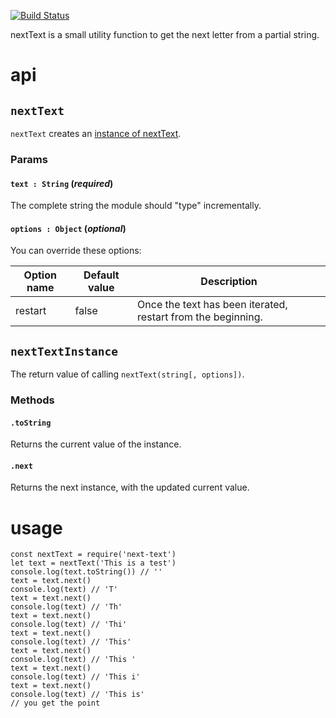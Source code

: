 [![Build Status](https://travis-ci.org/christian-fei/next-text.svg?branch=master)](https://travis-ci.org/christian-fei/next-text)

nextText is a small utility function to get the next letter from a partial string.

# api

## `nextText`

`nextText` creates an [instance of nextText](#nexttextinstance).


### Params

#### `text : String` (*required*)

The complete string the module should "type" incrementally.

#### `options : Object` (*optional*)

You can override these options:

| Option name | Default value | Description                                                  |
|-------------|---------------|--------------------------------------------------------------|
| restart     | false         | Once the text has been iterated, restart from the beginning. |

<!-- |             |               |                                                              | -->


## `nextTextInstance`

The return value of calling `nextText(string[, options])`.

### Methods

#### `.toString`

Returns the current value of the instance.

#### `.next`

Returns the next instance, with the updated current value.


# usage

```
const nextText = require('next-text')
let text = nextText('This is a test')
console.log(text.toString()) // ''
text = text.next()
console.log(text) // 'T'
text = text.next()
console.log(text) // 'Th'
text = text.next()
console.log(text) // 'Thi'
text = text.next()
console.log(text) // 'This'
text = text.next()
console.log(text) // 'This '
text = text.next()
console.log(text) // 'This i'
text = text.next()
console.log(text) // 'This is'
// you get the point
```
